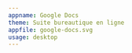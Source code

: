 ```yaml
---
appname: Google Docs
theme: Suite bureautique en ligne
appfile: google-docs.svg
usage: desktop
---
```

